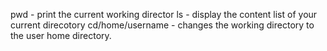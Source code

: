 pwd - print the current working director
ls -  display the content list of your current direcotory
cd/home/username - changes the working directory to the user home directory.

